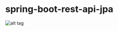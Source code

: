 # spring-boot-rest-api-jpa

![alt tag](http://i.piccy.info/i9/ae8f9307353d15150a20c6a83ec96b37/1501517305/74843/1165778/Screenshot_1.jpg)
